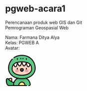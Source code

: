 # pgweb-acara1
Perencanaan produk web GIS dan Git  
Pemrograman Geospasial Web  

Nama: Farmana Ditya Alya  
Kelas: PGWEB A  
Avatar: 

<img src="image/icon.png" width="100">
